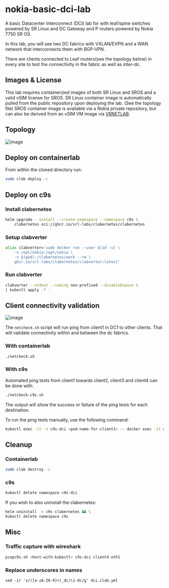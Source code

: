 # nokia-basic-dci-lab

A basic Datacenter Interconnect (DCI) lab for with leaf/spine switches powered by SR Linux and DC Gateway and P routers powered by Nokia 7750 SR OS.

In this lab, you will see two DC fabrics with VXLAN/EVPN and a WAN network that interconnects them with BGP-VPN. 

There are clients connected to Leaf routers(see the topology below) in every site to test the connectivity in the fabric as well as inter-dc.

## Images & License

This lab requires containerized images of both SR Linux and SROS and a valid vSIM license for SROS.
SR Linux container image is automatically pulled from the public repository upon deploying the lab. (See the topology file)
SROS container image is available via a Nokia private repository, but can also be derived from an vSIM VM image via [VRNETLAB](https://containerlab.dev/manual/vrnetlab/#vrnetlab).

## Topology

![image](https://github.com/srl-labs/nokia-basic-dci-lab/assets/17744051/1f3d61a0-ae6a-42b2-b680-c282a6462d41)

## Deploy on containerlab

From within the cloned directory run:

```bash
sudo clab deploy -c
```

## Deploy on c9s

### Install clabernetes

```bash
helm upgrade --install --create-namespace --namespace c9s \
    clabernetes oci://ghcr.io/srl-labs/clabernetes/clabernetes
```

### Setup clabverter

```bash
alias clabverter='sudo docker run --user $(id -u) \
    -v /opt/nokia:/opt/nokia \
    -v $(pwd):/clabernetes/work --rm \
    ghcr.io/srl-labs/clabernetes/clabverter:latest'
```

### Run clabverter

```bash
clabverter --stdout --naming non-prefixed --disableExpose \
| kubectl apply -f -
```

## Client connectivity validation

![image](https://github.com/srl-labs/nokia-basic-dci-lab/assets/17744051/8df72bfe-9a2e-4a0d-a12a-26302f1054f9)

The `netcheck.sh` script will run ping from client1 in DC1 to other clients. That will validate connectivity within and between the dc fabrics.

### With containerlab

```bash
./netcheck.sh
```

### With c9s

Automated ping tests from client1 towards client2, client3 and client4 can be done with:

```bash
./netcheck-c9s.sh
```

The output will show the success or failure of the ping tests for each destination.

To run the ping tests manually, use the following command:

```bash
kubectl exec -it -n c9s-dci <pod-name-for-client1> -- docker exec -it client1-dc1 ping 10.0.0.4
```

## Cleanup

### Containerlab

```bash
sudo clab destroy -c
```

### c9s

```bash
kubectl delete namespace c9s-dci
```

If you wish to also uninstall the clabernetes:

```bash
helm uninstall -n c9s clabernetes && \
kubectl delete namespace c9s
```

## Misc

### Traffic capture with wireshark

```bash
pcapc9s.sh <host-with-kubectl> c9s-dci client4 eth1
```

### Replace underscores in names

```
sed -ir 's/([a-zA-Z0-9]+)_dc/\1-dc/g' dci.clab.yml
```
